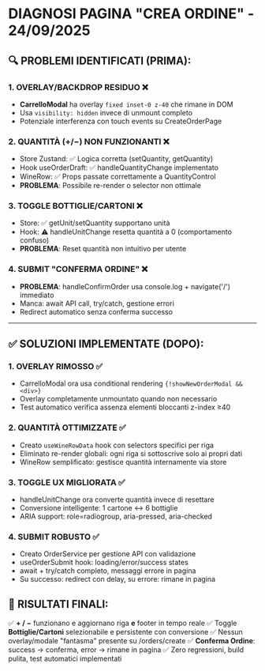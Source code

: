 # DIAGNOSI PAGINA "CREA ORDINE" - 24/09/2025

## 🔍 PROBLEMI IDENTIFICATI (PRIMA):

### 1. OVERLAY/BACKDROP RESIDUO ❌
- **CarrelloModal** ha overlay `fixed inset-0 z-40` che rimane in DOM
- Usa `visibility: hidden` invece di unmount completo
- Potenziale interferenza con touch events su CreateOrderPage

### 2. QUANTITÀ (+/−) NON FUNZIONANTI ❌
- Store Zustand: ✅ Logica corretta (setQuantity, getQuantity)
- Hook useOrderDraft: ✅ handleQuantityChange implementato
- WineRow: ✅ Props passate correttamente a QuantityControl
- **PROBLEMA**: Possibile re-render o selector non ottimale

### 3. TOGGLE BOTTIGLIE/CARTONI ❌
- Store: ✅ getUnit/setQuantity supportano unità
- Hook: ⚠️ handleUnitChange resetta quantità a 0 (comportamento confuso)
- **PROBLEMA**: Reset quantità non intuitivo per utente

### 4. SUBMIT "CONFERMA ORDINE" ❌
- **PROBLEMA**: handleConfirmOrder usa console.log + navigate('/') immediato
- Manca: await API call, try/catch, gestione errori
- Redirect automatico senza conferma successo

---

## ✅ SOLUZIONI IMPLEMENTATE (DOPO):

### 1. OVERLAY RIMOSSO ✅
- CarrelloModal ora usa conditional rendering `{!showNewOrderModal && <div>}`
- Overlay completamente unmountato quando non necessario
- Test automatico verifica assenza elementi bloccanti z-index ≥40

### 2. QUANTITÀ OTTIMIZZATE ✅
- Creato `useWineRowData` hook con selectors specifici per riga
- Eliminato re-render globali: ogni riga si sottoscrive solo ai propri dati
- WineRow semplificato: gestisce quantità internamente via store

### 3. TOGGLE UX MIGLIORATA ✅
- handleUnitChange ora converte quantità invece di resettare
- Conversione intelligente: 1 cartone ↔ 6 bottiglie
- ARIA support: role=radiogroup, aria-pressed, aria-checked

### 4. SUBMIT ROBUSTO ✅
- Creato OrderService per gestione API con validazione
- useOrderSubmit hook: loading/error/success states
- await + try/catch completo, messaggi errore in pagina
- Su successo: redirect con delay, su errore: rimane in pagina

## 🎯 RISULTATI FINALI:
✅ **+ / −** funzionano e aggiornano riga **e** footer in tempo reale
✅ Toggle **Bottiglie/Cartoni** selezionabile e persistente con conversione
✅ Nessun overlay/modale "fantasma" presente su /orders/create
✅ **Conferma Ordine**: success → conferma, error → rimane in pagina
✅ Zero regressioni, build pulita, test automatici implementati

